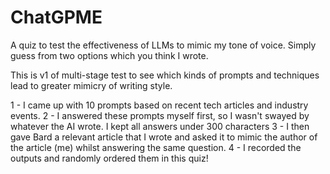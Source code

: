 # ChatGPME
A quiz to test the effectiveness of LLMs to mimic my tone of voice. Simply guess from two options which you think I wrote.

This is v1 of multi-stage test to see which kinds of prompts and techniques lead to greater mimicry of writing style.


1 - I came up with 10 prompts based on recent tech articles and industry events.
2 - I answered these prompts myself first, so I wasn't swayed by whatever the AI wrote. I kept all answers under 300 characters
3 - I then gave Bard a relevant article that I wrote and asked it to mimic the author of the article (me) whilst answering the same question.
4 - I recorded the outputs and randomly ordered them in this quiz!